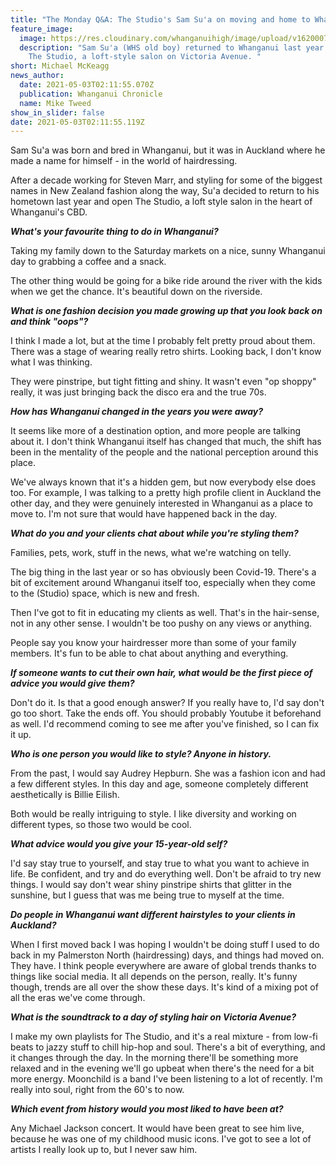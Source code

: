 ```yaml
---
title: "The Monday Q&A: The Studio's Sam Su'a on moving and home to Whanganui"
feature_image:
  image: https://res.cloudinary.com/whanganuihigh/image/upload/v1620007947/News/Sam_Sua_Chron_3.5.21.jpg
  description: "Sam Su'a (WHS old boy) returned to Whanganui last year to build
    The Studio, a loft-style salon on Victoria Avenue. "
short: Michael McKeagg
news_author:
  date: 2021-05-03T02:11:55.070Z
  publication: Whanganui Chronicle
  name: Mike Tweed
show_in_slider: false
date: 2021-05-03T02:11:55.119Z
---
```

Sam Su'a was born and bred in Whanganui, but it was in Auckland where he made a name for himself - in the world of hairdressing.

After a decade working for Steven Marr, and styling for some of the biggest names in New Zealand fashion along the way, Su'a decided to return to his hometown last year and open The Studio, a loft style salon in the heart of Whanganui's CBD.

***What's your favourite thing to do in Whanganui?***

Taking my family down to the Saturday markets on a nice, sunny Whanganui day to grabbing a coffee and a snack.

The other thing would be going for a bike ride around the river with the kids when we get the chance. It's beautiful down on the riverside.

***What is one fashion decision you made growing up that you look back on and think "oops"?***

I think I made a lot, but at the time I probably felt pretty proud about them. There was a stage of wearing really retro shirts. Looking back, I don't know what I was thinking.

They were pinstripe, but tight fitting and shiny. It wasn't even "op shoppy" really, it was just bringing back the disco era and the true 70s.

***How has Whanganui changed in the years you were away?***

It seems like more of a destination option, and more people are talking about it. I don't think Whanganui itself has changed that much, the shift has been in the mentality of the people and the national perception around this place.

We've always known that it's a hidden gem, but now everybody else does too. For example, I was talking to a pretty high profile client in Auckland the other day, and they were genuinely interested in Whanganui as a place to move to. I'm not sure that would have happened back in the day.

***What do you and your clients chat about while you're styling them?***

Families, pets, work, stuff in the news, what we're watching on telly.

The big thing in the last year or so has obviously been Covid-19. There's a bit of excitement around Whanganui itself too, especially when they come to the (Studio) space, which is new and fresh.

Then I've got to fit in educating my clients as well. That's in the hair-sense, not in any other sense. I wouldn't be too pushy on any views or anything.

People say you know your hairdresser more than some of your family members. It's fun to be able to chat about anything and everything.

***If someone wants to cut their own hair, what would be the first piece of advice you would give them?***

Don't do it. Is that a good enough answer? If you really have to, I'd say don't go too short. Take the ends off. You should probably Youtube it beforehand as well. I'd recommend coming to see me after you've finished, so I can fix it up.

***Who is one person you would like to style? Anyone in history.***

From the past, I would say Audrey Hepburn. She was a fashion icon and had a few different styles. In this day and age, someone completely different aesthetically is Billie Eilish.

Both would be really intriguing to style. I like diversity and working on different types, so those two would be cool.

***What advice would you give your 15-year-old self?***

I'd say stay true to yourself, and stay true to what you want to achieve in life. Be confident, and try and do everything well. Don't be afraid to try new things. I would say don't wear shiny pinstripe shirts that glitter in the sunshine, but I guess that was me being true to myself at the time.

***Do people in Whanganui want different hairstyles to your clients in Auckland?***

When I first moved back I was hoping I wouldn't be doing stuff I used to do back in my Palmerston North (hairdressing) days, and things had moved on. They have. I think people everywhere are aware of global trends thanks to things like social media. It all depends on the person, really. It's funny though, trends are all over the show these days. It's kind of a mixing pot of all the eras we've come through.

***What is the soundtrack to a day of styling hair on Victoria Avenue?***

I make my own playlists for The Studio, and it's a real mixture - from low-fi beats to jazzy stuff to chill hip-hop and soul. There's a bit of everything, and it changes through the day. In the morning there'll be something more relaxed and in the evening we'll go upbeat when there's the need for a bit more energy. Moonchild is a band I've been listening to a lot of recently. I'm really into soul, right from the 60's to now.

***Which event from history would you most liked to have been at?***

Any Michael Jackson concert. It would have been great to see him live, because he was one of my childhood music icons. I've got to see a lot of artists I really look up to, but I never saw him.